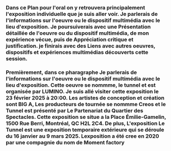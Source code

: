 ### Dans ce Plan pour l'oral on y retrouvera principalement l'exposition individuelle que je suis aller voir. Je parlerais de l'informations sur l'oeuvre ou le dispositif multimédia avec le lieu d'exposition. Je poursuiverais avec une Présentation détaillée de l'oeuvre ou du dispositif multimédia, de mon expérience vécue, puis de Appréciation critique et justification. je finirais avec des  Liens avec autres oeuvres, dispositifs et expériences multimédias découverts cette session.

### Premièrement, dans ce pharagraphe  Je parlerais de l'informations sur l'oeuvre ou le dispositif multimédia avec le lieu d'exposition. Cette oeuvre se nommme, **le tunnel et est organisée par LUMINO**. Je suis allé visiter cette exposition le 23 février 2025 à 20:00. Les artistes de conception et création sont BIG A,  Les producteurs de tournée se nommme Creos et le Tunnel est présenté par Le Partenariat du Quartier des Spectacles. Cette exposition se situe a la Place Émilie-Gamelin, 1500 Rue Berri, Montréal, QC H2L 2C4. De plus, L'exposition Le Tunnel est une exposition temporaire extérieure qui se déroule du 16 janvier au 9 mars 2025. Lexposition a été cree en 2020 par une compagnie du nom de **Moment factory** 



